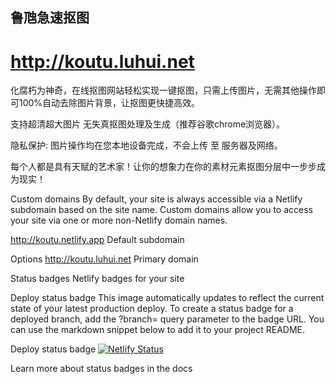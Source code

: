 
## 鲁虺急速抠图 


# http://koutu.luhui.net


化腐朽为神奇，在线抠图网站轻松实现一键抠图，只需上传图片，无需其他操作即可100%自动去除图片背景，让抠图更快捷高效。

 支持超清超大图片 无失真抠图处理及生成（推荐谷歌chrome浏览器）。

 隐私保护: 图片操作均在您本地设备完成，不会上传 至 服务器及网络。

 每个人都是具有天赋的艺术家！让你的想象力在你的素材元素抠图分层中一步步成为现实！
 
 
 
 Custom domains
By default, your site is always accessible via a Netlify subdomain based on the site name. Custom domains allow you to access your site via one or more non-Netlify domain names.

http://koutu.netlify.app
Default subdomain

Options
http://koutu.luhui.net
Primary domain
 
 
 Status badges
Netlify badges for your site

Deploy status badge
This image automatically updates to reflect the current state of your latest production deploy. To create a status badge for a deployed branch, add the ?branch= query parameter to the badge URL. You can use the markdown snippet below to add it to your project README.

Deploy status badge
[![Netlify Status](https://api.netlify.com/api/v1/badges/299a6958-d14e-4a55-9f6c-a30e577c7c3c/deploy-status)](https://app.netlify.com/sites/koutu/deploys)

Learn more about status badges in the docs
 
 
 
 
 
 
 
